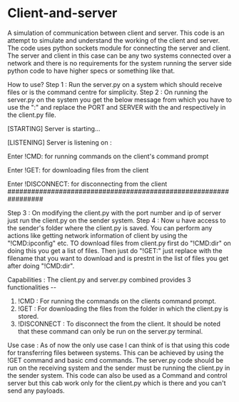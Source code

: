# Client-and-server
A simulation of communication between client and server.
This code is an attempt to simulate and understand the working of the client and server. The code uses python sockets module for connecting the server and client. The server and client in this case can be any two systems connected over a network and there is no requirements for the system running the server side python code to have higher specs or something like that.

How to use?
Step 1 : Run the server.py on a system which should receive files or is the command centre for simplicity.
Step 2 : On running the server.py on the system you get the below message from which you have to use the "<ip-address>:<port-number>" and replace the PORT and SERVER with the <port-number> and <ip-address> respectively in the client.py file.

[STARTING] Server is starting...

[LISTENING] Server is listening on <ip-address>:<port-number>

Enter !CMD: for running commands on the client's command prompt

Enter !GET: for downloading files from the client

Enter !DISCONNECT: for disconnecting from the client
#################################################################

Step 3 : On modifying the client.py with the port number and ip of server just run the client.py on the sender system.
Step 4 : Now u have access to the sender's folder where the client.py is saved. You can perform any actions like getting network information of client by using the "!CMD:ipconfig" etc.
TO download files from client.py first do "!CMD:dir" on doing this you get a list of files. Then just do "!GET:<filename>" just replace <filename> with the filename that you want to download and is prestnt in the list of files you get after doing "!CMD:dir".

Capabilities :
The client.py and server.py combined provides 3 functionalities -- 
1. !CMD : For running the commands on the clients command prompt.
2. !GET : For downloading the files from the folder in which the client.py is stored.
3. !DISCONNECT : To disconnect the from the client.
It should be noted that these command can only be run on the server.py terminal.

Use case :
As of now the only use case I can think of is that using this code for transferring files between systems. This can be achieved by using the !GET command and basic cmd commands. The server.py code should be run on the receiving system and the sender must be running the client.py in the sender system. This code can also be used as a Command and control server but this cab work only for the client.py which is there and you can't send any payloads.
